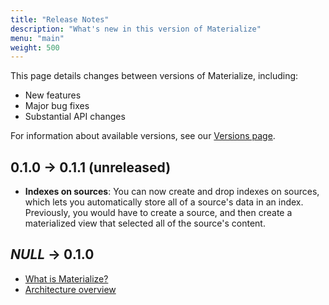 ```yaml
---
title: "Release Notes"
description: "What's new in this version of Materialize"
menu: "main"
weight: 500
---
```


This page details changes between versions of Materialize, including:

- New features
- Major bug fixes
- Substantial API changes

For information about available versions, see our [Versions page](../versions).

## 0.1.0 &rarr; 0.1.1 (unreleased)

- **Indexes on sources**: You can now create and drop indexes on sources, which
  lets you automatically store all of a source's data in an index. Previously,
  you would have to create a source, and then create a materialized view that
  selected all of the source's content.

## _NULL_ &rarr; 0.1.0

- [What is Materialize?](../overview/what-is-materialize/)
- [Architecture overview](../overview/architecture/)
